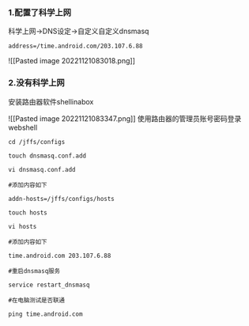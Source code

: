 ### 1.配置了科学上网

科学上网->DNS设定->自定义自定义dnsmasq

```
address=/time.android.com/203.107.6.88
```

![[Pasted image 20221121083018.png]]  


### 2.没有科学上网

安装路由器软件shellinabox

![[Pasted image 20221121083347.png]]
使用路由器的管理员账号密码登录webshell

```shel
cd /jffs/configs

touch dnsmasq.conf.add

vi dnsmasq.conf.add

#添加内容如下

addn-hosts=/jffs/configs/hosts

touch hosts

vi hosts

#添加内容如下

time.android.com 203.107.6.88

#重启dnsmasq服务

service restart_dnsmasq

#在电脑测试是否联通

ping time.android.com
```
